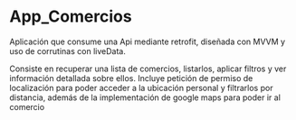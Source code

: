 # App_Comercios
Aplicación que consume una Api mediante retrofit, diseñada con MVVM y uso de corrutinas con liveData.

Consiste en recuperar una lista de comercios, listarlos, aplicar filtros y ver información detallada sobre ellos. Incluye petición de permiso de localización para poder acceder a la ubicación personal y filtrarlos por distancia, además de la implementación de google maps para poder ir al comercio
